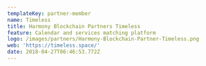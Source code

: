 ```yaml
---
templateKey: partner-member
name: Timeless
title: Harmony Blockchain Partners Timeless
feature: Calendar and services matching platform
logo: /images/partners/Harmony-Blockchain-Partner-Timeless.png
web: 'https://timeless.space/'
date: 2018-04-27T06:46:53.772Z
---
```


